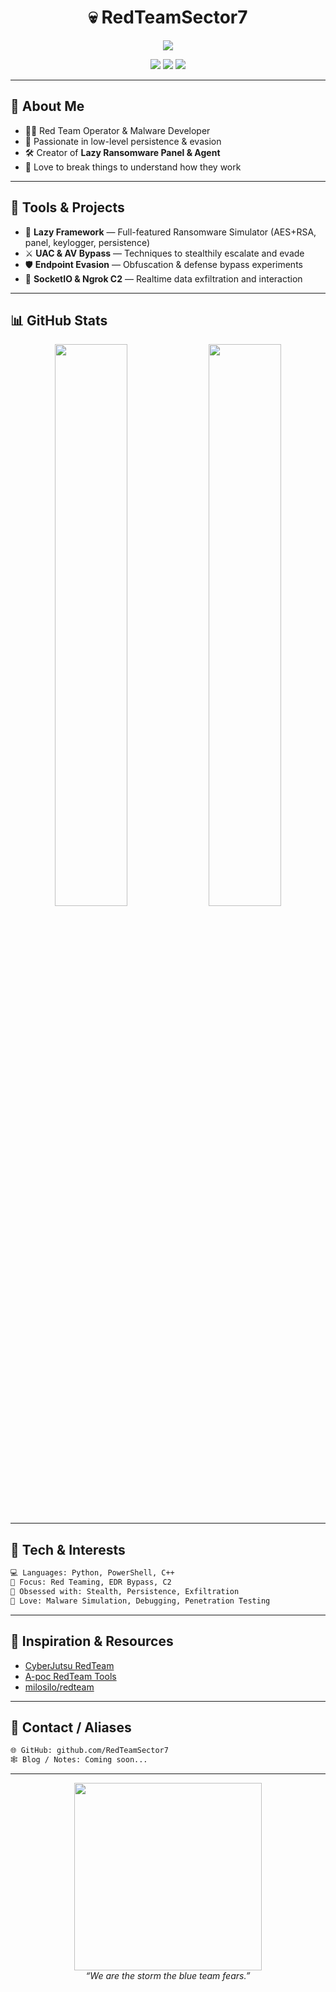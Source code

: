 <h1 align="center">💀 RedTeamSector7</h1>

<p align="center">
  <img src="https://readme-typing-svg.herokuapp.com?color=FF0000&center=true&vCenter=true&lines=Offensive+Security+Researcher;Advanced+Persistence+Techniques;Red+Team+Operator;Custom+C2+Builder" />
</p>

<p align="center">
  <img src="https://img.shields.io/badge/Red%20Team-Active-red?style=for-the-badge&logo=protonvpn" />
  <img src="https://img.shields.io/badge/Evasion-Techniques-critical?style=for-the-badge&logo=virustotal" />
  <img src="https://img.shields.io/badge/Ransomware-Simulator-black?style=for-the-badge&logo=gnuprivacyguard" />
</p>

---

## 👾 About Me

- 👨‍💻 Red Team Operator & Malware Developer  
- 🧠 Passionate in low-level persistence & evasion  
- 🛠️ Creator of **Lazy Ransomware Panel & Agent**  
- 💬 Love to break things to understand how they work  

---

## 🔧 Tools & Projects

- 🧪 **Lazy Framework** — Full-featured Ransomware Simulator (AES+RSA, panel, keylogger, persistence)
- ⚔️ **UAC & AV Bypass** — Techniques to stealthily escalate and evade
- 🛡️ **Endpoint Evasion** — Obfuscation & defense bypass experiments
- 📡 **SocketIO & Ngrok C2** — Realtime data exfiltration and interaction

---

## 📊 GitHub Stats

<div align="center">
  <img width="48%" src="https://github-readme-stats.vercel.app/api?username=RedTeamSector7&show_icons=true&theme=radical" />
  <img width="48%" src="https://github-readme-stats.vercel.app/api/top-langs/?username=RedTeamSector7&layout=compact&theme=radical" />
</div>

---

## 🎯 Tech & Interests

```bash
💻 Languages: Python, PowerShell, C++
🎯 Focus: Red Teaming, EDR Bypass, C2
🔐 Obsessed with: Stealth, Persistence, Exfiltration
🧪 Love: Malware Simulation, Debugging, Penetration Testing
```

---

## 🧠 Inspiration & Resources

- [CyberJutsu RedTeam](https://github.com/CyberJutsu/RedTeam)
- [A-poc RedTeam Tools](https://github.com/A-poc/RedTeam-Tools)
- [milosilo/redteam](https://github.com/milosilo/redteam)

---

## 🔗 Contact / Aliases

```bash
🌐 GitHub: github.com/RedTeamSector7
🕸️ Blog / Notes: Coming soon...
```

---

<p align="center">
  <img src="https://media.giphy.com/media/3o7TKP3YT6TOw5k6Ba/giphy.gif" width="300" />
  <br><i>“We are the storm the blue team fears.”</i>
</p>
